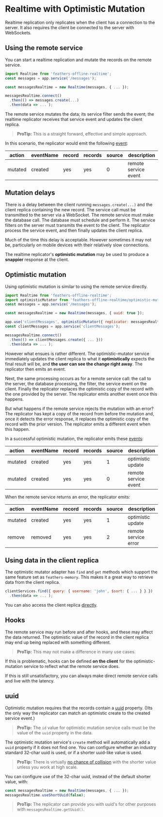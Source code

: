 # Realtime with Optimistic Mutation

Realtime replication only replicates when the client has a connection to the server.
It also requires the client be connected to the server with WebSockets. 

## Using the remote service

You can start a realtime replication and mutate the records on the remote service.
```javascript
import Realtime from 'feathers-offline-realtime';
const messages = app.service('/messages');

const messagesRealtime = new Realtime(messages, { ... });

messagesRealtime.connect()
  .then(() => messages.create(...)
  .then(data => ... );
```

The remote service mutates the data; its service filter sends the event;
the realtime replicator receives that service event and updates the client replica.

> **ProTip:** This is a straight forward, effective and simple approach.

In this scenario, the replicator would emit the following
[event](https://docs.feathersjs.com/guides/offline-first/configure-realtime.html#event-information):

| action  | eventName | record | records | source | description
|---------|-----------|--------|---------|--------|--------------------------
| mutated | created   |   yes  |   yes   |    0   | remote service event

## Mutation delays

There is a delay between the client running `messages.create(...)`
and the client replica containing the new record.
The service call must be transmitted to the server via a WebSocket.
The remote service must make the database call.
The database must schedule and perform it.
The service filters on the server must transmits the event to the client.
The replicator process the service event,
and then finally updates the client replica.

Much of the time this delay is acceptable.
However sometimes it may not be,
particularly on mobile devices with their relatively slow connections.

The realtime replicator's **optimistic mutation** may be used
to produce a **snappier** response at the client.

## Optimistic mutation

Using optimistic mutation is similar to using the remote service directly.
```javascript
import Realtime from 'feathers-offline-realtime';
import optimisticMutator from 'feathers-offline-realtime/optimistic-mutator';
const messages = app.service('/messages');

const messagesRealtime = new Realtime(messages, { uuid: true });

app.use('clientMessages', optimisticMutator({ replicator: messagesRealtime }));
const clientMessages = app.service('clientMessages');

messagesRealtime.connect()
  .then(() => clientMessages.create({ ... }))
  .then(data => ... );
```

However what ensues is rather different.
The optimistic-mutator service immediately updates the client replica
to what it **optimistically** expects the final result will be,
and **the user can see the change right away**.
The replicator then emits an event.

Next, the same processing occurs as for a remote service call:
the call to the server, the database processing, the filter, the service event on the client.
Finally the replicator replaces the optimistic copy of the record
with the one provided by the server.
The replicator emits another event once this happens.

But what happens if the remote service rejects the mutation with an error?
The replicator has kept a copy of the record from before the mutation
and, once it detects the error response,
it replaces the optimistic copy of the record with the prior version.
The replicator emits a different event when this happen.

In a successful optimistic mutation, the replicator emits these
[events](https://docs.feathersjs.com/guides/offline-first/configure-realtime.html#event-information):

| action           | eventName | record | records | source | description
|------------------|-----------|--------|---------|--------|--------------------------
| mutated          |  created  |   yes  |   yes   |    1   | optimistic update
| mutated          |  created  |   yes  |   yes   |    0   | remote service event

When the remote service returns an error, the replicator emits:

| action           | eventName | record | records | source | description
|------------------|-----------|--------|---------|--------|--------------------------
| mutated          |  created  |   yes  |   yes   |    1   | optimistic update
| remove           |  removed  |   yes  |   yes   |    2   | remote service error

## Using data in the client replica

The optimistic mutator adapter has `find` and `get` methods
which support the same feature set as `feathers-memory`.
This makes it a great way to retrieve data from the client replica.
```javascript
clientServices.find({ query: { username: 'john', $sort: { ... } } })
  .then(data => ... );
```

You can also access the client replica
[directly](https://docs.feathersjs.com/guides/offline-first/configure-realtime.html#example-using-periodic-inspection).

## Hooks

The remote service may run before and after hooks, and these may affect the data returned.
The optimistic value of the record in the client replica may end up being replaced with something
different.

> **ProTip:** This may not make a difference in many use cases.

If this is problematic, hooks can be defined **on the client** for the optimistic-mutation service
to reflect what the remote service does.

If this is still unsatisfactory,
you can always make direct remote service calls and live with the latency.

## uuid

Optimistic mutation requires that the records contain a
[uuid](https://en.wikipedia.org/wiki/Universally_unique_identifier)
property.
()Its the only way the replicator can match an optimistic create to the created service event.)

> **ProTip:** The `id` value for optimistic mutation service calls
must be the value of the `uuid` property in the data.

The optimistic mutation service's `create` method will automatically add a `uuid` property
if it does not find one.
You can configure whether an industry standard 32-char uuid is used,
or if a shorter uuid-like value is used.

> **ProTip:** There is virtually
[no chance of collision](https://github.com/dylang/shortid/issues/81#issuecomment-259812835)
with the shorter value unless you work at high scale.

You can configure use of the 32-char uuid, instead of the default shorter value, with:
```javascript
const messagesRealtime = new Realtime(messages, { ... });
messagesRealtime.useShortUuid(false);
```

> **ProTip:** The replicator can provide you with uuid's for other purposes with
`messagesRealtime.getUuid()`.
